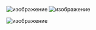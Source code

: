 ![изображение](https://user-images.githubusercontent.com/97444278/149798081-d8fcb84e-b829-4b94-ad7f-c6e7edcd7349.png)
![изображение](https://user-images.githubusercontent.com/97444278/149798140-2af9acfd-c08b-41de-a10e-78edcc07db63.png)

![изображение](https://user-images.githubusercontent.com/97444278/149711528-5746e249-13d3-462d-8e0c-217c29106f2a.png)
